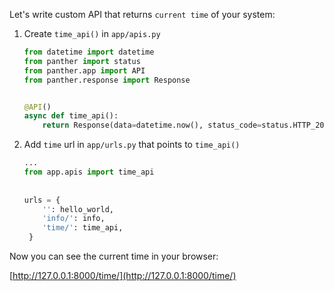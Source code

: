 Let's write custom API that returns `current time` of your system:


1. Create `time_api()` in `app/apis.py`

    ```python  
    from datetime import datetime  
    from panther import status  
    from panther.app import API  
    from panther.response import Response


    @API()  
    async def time_api():  
        return Response(data=datetime.now(), status_code=status.HTTP_202_ACCEPTED)
    ```  

2. Add `time` url in `app/urls.py` that points to `time_api()`

    ```python  
    ...  
    from app.apis import time_api  
         
         
    urls = {  
        '': hello_world,  
        'info/': info,  
        'time/': time_api,  
     }  
    ```  

Now you can see the current time in your browser:

[http://127.0.0.1:8000/time/](http://127.0.0.1:8000/time/)
